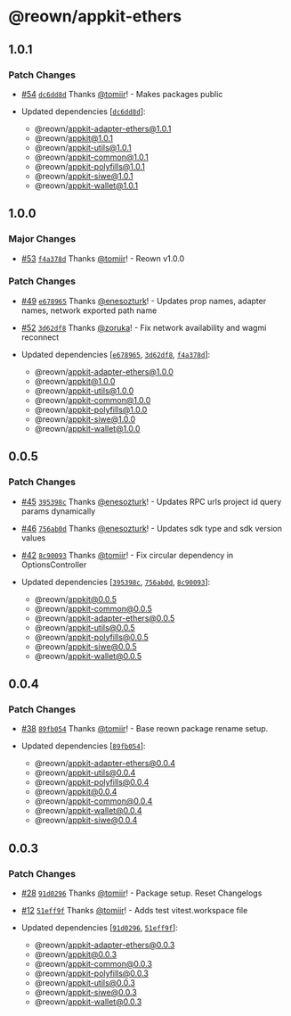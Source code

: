 # @reown/appkit-ethers

## 1.0.1

### Patch Changes

- [#54](https://github.com/WalletConnect/shadow-appkit/pull/54) [`dc6dd8d`](https://github.com/WalletConnect/shadow-appkit/commit/dc6dd8d37cbe79ae3b0bcaf7bdace1fe6ad11b09) Thanks [@tomiir](https://github.com/tomiir)! - Makes packages public

- Updated dependencies [[`dc6dd8d`](https://github.com/WalletConnect/shadow-appkit/commit/dc6dd8d37cbe79ae3b0bcaf7bdace1fe6ad11b09)]:
  - @reown/appkit-adapter-ethers@1.0.1
  - @reown/appkit@1.0.1
  - @reown/appkit-utils@1.0.1
  - @reown/appkit-common@1.0.1
  - @reown/appkit-polyfills@1.0.1
  - @reown/appkit-siwe@1.0.1
  - @reown/appkit-wallet@1.0.1

## 1.0.0

### Major Changes

- [#53](https://github.com/WalletConnect/shadow-appkit/pull/53) [`f4a378d`](https://github.com/WalletConnect/shadow-appkit/commit/f4a378de8bf67f296ab5cc2d730533e7362ba36a) Thanks [@tomiir](https://github.com/tomiir)! - Reown v1.0.0

### Patch Changes

- [#49](https://github.com/WalletConnect/shadow-appkit/pull/49) [`e678965`](https://github.com/WalletConnect/shadow-appkit/commit/e67896504762ea2220aaedb3202077eec83fdc7f) Thanks [@enesozturk](https://github.com/enesozturk)! - Updates prop names, adapter names, network exported path name

- [#52](https://github.com/WalletConnect/shadow-appkit/pull/52) [`3d62df8`](https://github.com/WalletConnect/shadow-appkit/commit/3d62df8e0f29977ee82f96f17fbbac66f39ae6a6) Thanks [@zoruka](https://github.com/zoruka)! - Fix network availability and wagmi reconnect

- Updated dependencies [[`e678965`](https://github.com/WalletConnect/shadow-appkit/commit/e67896504762ea2220aaedb3202077eec83fdc7f), [`3d62df8`](https://github.com/WalletConnect/shadow-appkit/commit/3d62df8e0f29977ee82f96f17fbbac66f39ae6a6), [`f4a378d`](https://github.com/WalletConnect/shadow-appkit/commit/f4a378de8bf67f296ab5cc2d730533e7362ba36a)]:
  - @reown/appkit-adapter-ethers@1.0.0
  - @reown/appkit@1.0.0
  - @reown/appkit-utils@1.0.0
  - @reown/appkit-common@1.0.0
  - @reown/appkit-polyfills@1.0.0
  - @reown/appkit-siwe@1.0.0
  - @reown/appkit-wallet@1.0.0

## 0.0.5

### Patch Changes

- [#45](https://github.com/WalletConnect/shadow-appkit/pull/45) [`395398c`](https://github.com/WalletConnect/shadow-appkit/commit/395398c7c943142776da2ea8011205e600d8ab86) Thanks [@enesozturk](https://github.com/enesozturk)! - Updates RPC urls project id query params dynamically

- [#46](https://github.com/WalletConnect/shadow-appkit/pull/46) [`756ab0d`](https://github.com/WalletConnect/shadow-appkit/commit/756ab0d9f7b86abc6b1a4831197058176618d9ef) Thanks [@enesozturk](https://github.com/enesozturk)! - Updates sdk type and sdk version values

- [#42](https://github.com/WalletConnect/shadow-appkit/pull/42) [`8c90093`](https://github.com/WalletConnect/shadow-appkit/commit/8c90093f724dc1ba4e86f7101fac8772b58fae04) Thanks [@tomiir](https://github.com/tomiir)! - Fix circular dependency in OptionsController

- Updated dependencies [[`395398c`](https://github.com/WalletConnect/shadow-appkit/commit/395398c7c943142776da2ea8011205e600d8ab86), [`756ab0d`](https://github.com/WalletConnect/shadow-appkit/commit/756ab0d9f7b86abc6b1a4831197058176618d9ef), [`8c90093`](https://github.com/WalletConnect/shadow-appkit/commit/8c90093f724dc1ba4e86f7101fac8772b58fae04)]:
  - @reown/appkit@0.0.5
  - @reown/appkit-common@0.0.5
  - @reown/appkit-adapter-ethers@0.0.5
  - @reown/appkit-utils@0.0.5
  - @reown/appkit-polyfills@0.0.5
  - @reown/appkit-siwe@0.0.5
  - @reown/appkit-wallet@0.0.5

## 0.0.4

### Patch Changes

- [#38](https://github.com/WalletConnect/shadow-appkit/pull/38) [`89fb054`](https://github.com/WalletConnect/shadow-appkit/commit/89fb054d7e2513b80940c73101dc395e7ea2694b) Thanks [@tomiir](https://github.com/tomiir)! - Base reown package rename setup.

- Updated dependencies [[`89fb054`](https://github.com/WalletConnect/shadow-appkit/commit/89fb054d7e2513b80940c73101dc395e7ea2694b)]:
  - @reown/appkit-adapter-ethers@0.0.4
  - @reown/appkit-utils@0.0.4
  - @reown/appkit-polyfills@0.0.4
  - @reown/appkit@0.0.4
  - @reown/appkit-common@0.0.4
  - @reown/appkit-wallet@0.0.4
  - @reown/appkit-siwe@0.0.4

## 0.0.3

### Patch Changes

- [#28](https://github.com/WalletConnect/shadow-appkit/pull/28) [`91d0296`](https://github.com/WalletConnect/shadow-appkit/commit/91d02963cbe3c2d06b74801b519ce23dd30ff797) Thanks [@tomiir](https://github.com/tomiir)! - Package setup. Reset Changelogs

- [#12](https://github.com/WalletConnect/shadow-appkit/pull/12) [`51eff9f`](https://github.com/WalletConnect/shadow-appkit/commit/51eff9f82c296b0ba2b5ab33af92a1fa54a77f7a) Thanks [@tomiir](https://github.com/tomiir)! - Adds test vitest.workspace file

- Updated dependencies [[`91d0296`](https://github.com/WalletConnect/shadow-appkit/commit/91d02963cbe3c2d06b74801b519ce23dd30ff797), [`51eff9f`](https://github.com/WalletConnect/shadow-appkit/commit/51eff9f82c296b0ba2b5ab33af92a1fa54a77f7a)]:
  - @reown/appkit-adapter-ethers@0.0.3
  - @reown/appkit@0.0.3
  - @reown/appkit-common@0.0.3
  - @reown/appkit-polyfills@0.0.3
  - @reown/appkit-utils@0.0.3
  - @reown/appkit-siwe@0.0.3
  - @reown/appkit-wallet@0.0.3
